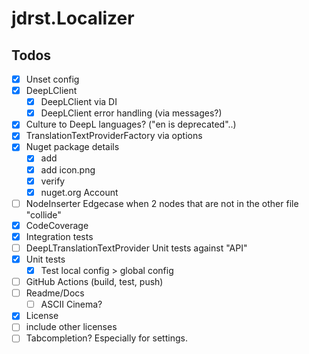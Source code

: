 # jdrst.Localizer

## Todos

- [x] Unset config
- [x] DeepLClient
  - [x] DeepLClient via DI
  - [x] DeepLClient error handling (via messages?)
- [x] Culture to DeepL languages? ("en is deprecated"..)
- [x] TranslationTextProviderFactory via options
- [x] Nuget package details
  - [x] add 
  - [x] add icon.png
  - [x] verify
  - [x] nuget.org Account
- [ ] NodeInserter Edgecase when 2 nodes that are not in the other file "collide"
- [x] CodeCoverage
- [x] Integration tests
- [ ] DeepLTranslationTextProvider Unit tests against "API"
- [x] Unit tests
  - [x] Test local config > global config
- [ ] GitHub Actions (build, test, push)
- [ ] Readme/Docs
  - [ ] ASCII Cinema?
- [x] License
- [ ] include other licenses
- [ ] Tabcompletion? Especially for settings.
